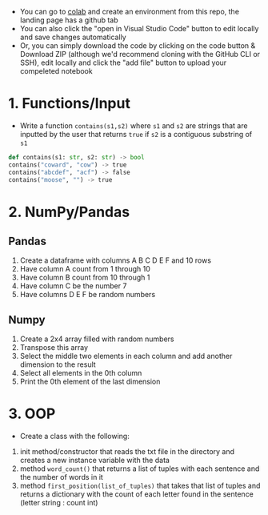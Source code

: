 - You can go to [colab](https://colab.research.google.com/) and create an environment from this repo, the landing page has a github tab
- You can also click the "open in Visual Studio Code" button to edit locally and save changes automatically
- Or, you can simply download the code by clicking on the code button & Download ZIP (although we'd recommend cloning with the GitHub CLI or SSH), edit locally and click the "add file" button to upload your compeleted notebook

# 1. Functions/Input
- Write a function `contains(s1,s2)` where `s1` and `s2` are strings that are inputted by the user that returns `true` if `s2` is a contiguous substring of `s1`
```python
def contains(s1: str, s2: str) -> bool
contains("coward", "cow") -> true
contains("abcdef", "acf") -> false
contains("moose", "") -> true
```
# 2. NumPy/Pandas
## Pandas
1. Create a dataframe with columns A B C D E F and 10 rows
2. Have column A count from 1 through 10
3. Have column B count from 10 through 1
4. Have column C be the number 7
5. Have columns D E F be random numbers
## Numpy
1. Create a 2x4 array filled with random numbers
2. Transpose this array
3. Select the middle two elements in each column and add another dimension to the result
4. Select all elements in the 0th column
5. Print the 0th element of the last dimension
# 3. OOP
- Create a class with the following:
1. init method/constructor that reads the txt file in the directory and creates a new instance variable with the data
2. method `word_count()` that returns a list of tuples with each sentence and the number of words in it
3. method `first_position(list_of_tuples)` that takes that list of tuples and returns a dictionary with the count of each letter found in the sentence (letter string : count int)
